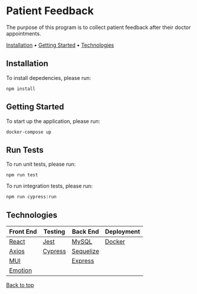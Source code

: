 # Patient Feedback

The purpose of this program is to collect patient feedback after their doctor appointments.

[Installation](#installation) •
[Getting Started](#getting-started) •
[Technologies](#technologies)

## Installation

To install depedencies, please run:

```
npm install
```

## Getting Started

To start up the application, please run:

```
docker-compose up
```

## Run Tests

To run unit tests, please run:

```
npm run test
```

To run integration tests, please run:

```
npm run cypress:run
```

## Technologies

| Front End                        | Testing                          | Back End                            | Deployment                |
| -------------------------------- | -------------------------------- | ----------------------------------- | ------------------------- |
| [React](https://reactjs.org/)    | [Jest](https://jestjs.io/)       | [MySQL](https://www.mysql.com/)     | [Docker](www.docker.com/) |
| [Axios](https://axios-http.com/) | [Cypress](https://go.cypress.io) | [Sequelize](https://sequelize.org/) |                           |
| [MUI](https://mui.com/)          |                                  | [Express](https://expressjs.com/)   |                           |
| [Emotion](https://emotion.sh)    |                                  |                                     |                           |

[Back to top](#)
